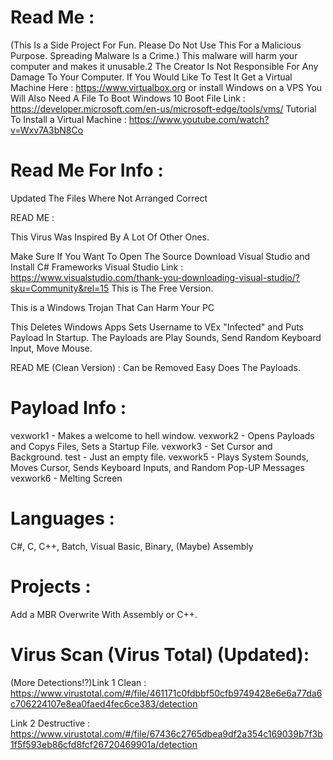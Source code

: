 # Read Me :

(This Is a Side Project For Fun. Please Do Not Use This For a Malicious Purpose. Spreading Malware Is a Crime.)
This malware will harm your computer and makes it unusable.2
The Creator Is Not Responsible For Any Damage To Your Computer.
If You Would Like To Test It Get a Virtual Machine Here : https://www.virtualbox.org or install Windows on a VPS
You Will Also Need A File To Boot Windows 10 Boot File Link : https://developer.microsoft.com/en-us/microsoft-edge/tools/vms/
Tutorial To Install a Virtual Machine : https://www.youtube.com/watch?v=Wxv7A3bN8Co

# Read Me For Info :
Updated The Files Where Not Arranged Correct

READ ME :

This Virus Was Inspired By A Lot Of Other Ones.

Make Sure If You Want To Open The Source Download Visual Studio and Install C# Frameworks Visual Studio Link : https://www.visualstudio.com/thank-you-downloading-visual-studio/?sku=Community&rel=15 This is The Free Version.


This is a Windows Trojan That Can Harm Your PC

This Deletes Windows Apps Sets Username to VEx "Infected" and Puts Payload In Startup.
The Payloads are Play Sounds, Send Random Keyboard Input, Move Mouse.

READ ME (Clean Version) :
Can be Removed Easy Does The Payloads.

# Payload Info : 
vexwork1 - Makes a welcome to hell window.
vexwork2 - Opens Payloads and Copys Files, Sets a Startup File.
vexwork3 - Set Cursor and Background.
test - Just an empty file.
vexwork5 - Plays System Sounds, Moves Cursor, Sends Keyboard Inputs, and Random Pop-UP Messages 
vexwork6 - Melting Screen

# Languages :

C#,
C,
C++,
Batch,
Visual Basic,
Binary,
(Maybe) Assembly


# Projects :
Add a MBR Overwrite With Assembly or C++.

# Virus Scan (Virus Total) (Updated):
(More Detections!?)Link 1 Clean : https://www.virustotal.com/#/file/461171c0fdbbf50cfb9749428e6e6a77da6c706224107e8ea0faed4fec6ce383/detection

Link 2 Destructive : 
https://www.virustotal.com/#/file/67436c2765dbea9df2a354c169039b7f3b1f5f593eb86cfd8fcf26720469901a/detection
